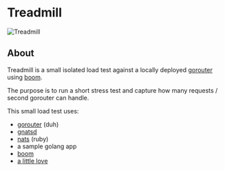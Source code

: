 # Treadmill
![Treadmill](http://rack.0.mshcdn.com/media/ZgkyMDEzLzA5LzA5L2E5L2J1cm4uZWRjMjcuZ2lmCnAJdGh1bWIJODUweDg1MD4KZQlqcGc/cd80cbe2/1f8/burn.jpg)

## About
Treadmill is a small isolated load test against a locally deployed [gorouter](https://github.com/cloudfoundry/gorouter) using [boom](https://github.com/rakyll/boom).

The purpose is to run a short stress test and capture how many requests / second gorouter can handle.

This small load test uses:

- [gorouter](https://github.com/cloudfoundry/gorouter) (duh)
- [gnatsd](https://github.com/nats-io/gnatsd)
- [nats](https://rubygems.org/gems/nats) (ruby)
- a sample golang app
- [boom](https://github.com/rakyll/boom)
- [a little love](http://giphy.com/gifs/ping-pong-cat-table-tennis-sz3pnTuOYyupa/fullscreen)
